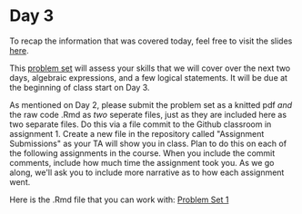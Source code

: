 # Day 3

To recap the information that was covered today, feel free to visit the slides [here](/slides/day3-am.pdf).  

This [problem set](https://github.com/sarah-moore/NU-math-camp/blob/68886c484d9113cd675066aed19b43eed7971452/problem-sets/pset1.pdf) will assess your skills that we will cover over the next two days, algebraic expressions, and a few logical statements. It will be due at the beginning of class start on Day 3. 

As mentioned on Day 2, please submit the problem set as a knitted pdf *and* the raw code .Rmd as *two* seperate files, just as they are included here as two separate files. Do this via a file commit to the Github classroom in assignment 1. Create a new file in the repository called "Assignment Submissions" as your TA will show you in class. Plan to do this on each of the following assignments in the course. When you include the commit comments, include how much time the assignment took you. As we go along, we'll ask you to include more narrative as to how each assignment went. 

Here is the .Rmd file that you can work with: 
[Problem Set 1](https://github.com/sarah-moore/NU-math-camp/blob/68886c484d9113cd675066aed19b43eed7971452/problem-sets/pset1.Rmd)
